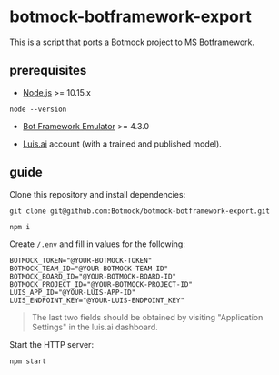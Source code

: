 # botmock-botframework-export

This is a script that ports a Botmock project to MS Botframework.

## prerequisites

- [Node.js](https://nodejs.org/en/) >= 10.15.x

```shell
node --version
```

- [Bot Framework Emulator](https://github.com/Microsoft/BotFramework-Emulator/blob/master/README.md) >= 4.3.0

- [Luis.ai](https://www.luis.ai) account (with a trained and published model).

## guide

Clone this repository and install dependencies:

```shell
git clone git@github.com:Botmock/botmock-botframework-export.git

npm i
```

Create `/.env` and fill in values for the following:

```shell
BOTMOCK_TOKEN="@YOUR-BOTMOCK-TOKEN"
BOTMOCK_TEAM_ID="@YOUR-BOTMOCK-TEAM-ID"
BOTMOCK_BOARD_ID="@YOUR-BOTMOCK-BOARD-ID"
BOTMOCK_PROJECT_ID="@YOUR-BOTMOCK-PROJECT-ID"
LUIS_APP_ID="@YOUR-LUIS-APP-ID"
LUIS_ENDPOINT_KEY="@YOUR-LUIS-ENDPOINT_KEY"
```

> The last two fields should be obtained by visiting "Application Settings" in the luis.ai dashboard.

Start the HTTP server:

```shell
npm start
```
